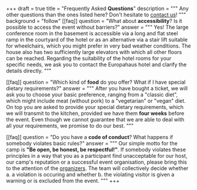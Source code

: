 +++
draft = true
title = "Frequently Asked **Questions**"
description = """
Any other questions than the ones listed here? Don't hesitate to [contact us](mailto:hello@comocamp.org)!
"""
background = "follow"
[[faq]]
question = "What about **accessibility**? Is it possible to access the event without barriers?"
answer = """
Yes! The large conference room in the basement is accessible via a long and flat steel ramp in the courtyard of the hotel or as an alternative via a stair lift suitable for wheelchairs, which you might prefer in very bad weather conditions. The house also has two sufficiently large elevators with which all other floors can be reached. Regarding the suitability of the hotel rooms for your specific needs, we ask you to contact the Europahaus hotel and clarify the details directly.
"""

[[faq]]
question = "Which kind of **food** do you offer? What if I have special dietary requirements?"
answer = """
After you have bought a ticket, we will ask you to choose your basic preference, ranging from a "classic diet", which might include meat (without pork) to a "vegetarian" or "vegan" diet. On top you are asked to provide your special dietary requirements, which we will transmit to the kitchen, provided we have them **four weeks** before the event. Even though we cannot guarantee that we are able to deal with all your requirements, we promise to do our best.
"""

[[faq]]
question = "Do you have a **code of conduct**? What happens if somebody violates basic rules?"
answer = """
Our simple motto for the camp is **"Be open, be honest, be respectful!"**. If somebody violates these principles in a way that you as a participant find unacceptable for our host, our camp's reputation or a successful event organisation, please bring this to the attention of the [organizers](#team). The team will collectively decide whether a. a violation is occuring and whether b. the violating visitor is given a warning or is excluded from the event.
"""
+++
